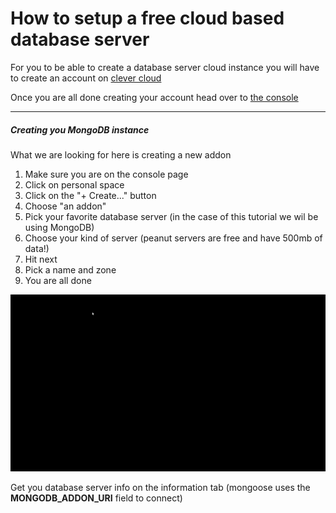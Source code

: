 # How to setup a free cloud based database server

For you to be able to create a database server cloud instance you will have to create an account on [clever cloud](https://clever-cloud.com/)

Once you are all done creating your account head over to [the console](https://console.clever-cloud.com/)

---

##### Creating you MongoDB instance

What we are looking for here is creating a new addon

1. Make sure you are on the console page
2. Click on personal space
3. Click on the "+ Create..." button
4. Choose "an addon"
5. Pick your favorite database server (in the case of this tutorial we wil be using MongoDB)
6. Choose your kind of server (peanut servers are free and have 500mb of data!)
7. Hit next
8. Pick a name and zone
9. You are all done

![alt text](../readme-images/tutorial-gif.gif)

Get you database server info on the information tab (mongoose uses the **MONGODB_ADDON_URI** field to connect)
